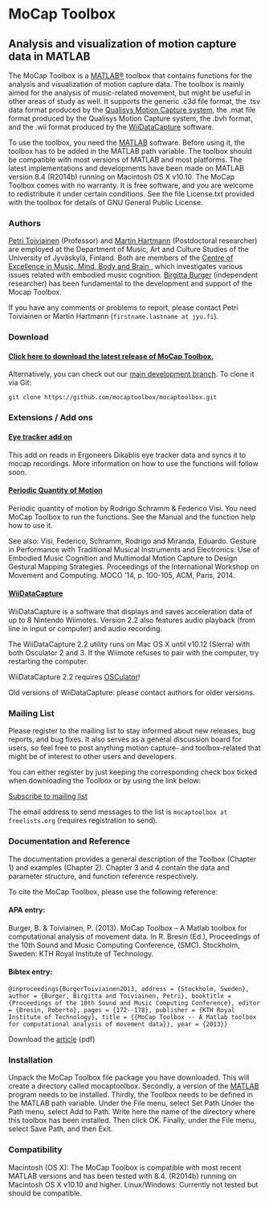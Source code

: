 # MoCap Toolbox

## Analysis and visualization of motion capture data in MATLAB

The MoCap Toolbox is a [MATLAB®](http://www.mathworks.com/) toolbox that contains functions for the analysis and visualization of motion capture data. The toolbox is mainly aimed for the analysis of music-related movement, but might be useful in other areas of study as well. It supports the generic .c3d file format, the .tsv data format produced by the [Qualisys Motion Capture system](http://www.qualisys.com/), the .mat file format produced by the Qualisys Motion Capture system, the .bvh format, and the .wii format produced by the [WiiDataCapture](https://www.jyu.fi/hytk/fi/laitokset/mutku/en/research/materials/mocaptoolbox#wiidatacapture-2-1) software.

To use the toolbox, you need the [MATLAB]((http://www.mathworks.com/)) software. Before using it, the toolbox has to be added in the MATLAB path variable. The toolbox should be compatible with most versions of MATLAB and most platforms. The latest implementations and developments have been made on MATLAB version 8.4 (R2014b) running on Macintosh OS X v10.10. The MoCap Toolbox comes with no warranty. It is free software, and you are welcome to redistribute it under certain conditions. See the file License.txt provided with the toolbox for details of GNU General Public License.

 

### Authors
[Petri Toiviainen](http://users.jyu.fi/~ptoiviai/) (Professor) and [Martin Hartmann](http://users.jyu.fi/~maarhart/) (Postdoctoral researcher) are employed at the Department of Music, Art and Culture Studies of the University of Jyväskylä, Finland. Both are members of the [Centre of Excellence in Music, Mind, Body and Brain
](https://www.aka.fi/en/research-funding/programmes-and-other-funding-schemes/finnish-centres-of-excellence/new-centres-of-excellence/centre-of-excellence-in-music-mind-body-and-brain/), which investigates various issues related with embodied music cognition. [Birgitta Burger](https://www.linkedin.com/in/birgitta-burger/) (independent researcher) has been fundamental to the development and support of the Mocap Toolbox.

If you have any comments or problems to report, please contact Petri Toiviainen or Martin Hartmann (`firstname.lastname at jyu.fi`).
### Download

#### [Click here to download the latest release of MoCap Toolbox.](https://github.com/mocaptoolbox/mocaptoolbox/releases)

Alternatively, you can check out our [main development branch](https://github.com/mocaptoolbox/mocaptoolbox). To clone it via Git:

`git clone https://github.com/mocaptoolbox/mocaptoolbox.git`

### Extensions / Add ons

#### [Eye tracker add on](https://github.com/mocaptoolbox/EyetrackerAddOn)
This add on reads in Ergoneers Dikablis eye tracker data and syncs it to mocap recordings. More information on how to use the functions will follow soon.

#### [Periodic Quantity of Motion]()

Periodic quantity of motion by Rodrigo Schramm & Federico Visi. You need MoCap Toolbox to run the functions. See the Manual and the function help how to use it.

See also: Visi, Federico, Schramm, Rodrigo and Miranda, Eduardo. Gesture in Performance with Traditional Musical Instruments and Electronics: Use of Embodied Music Cognition and Multimodal Motion Capture to Design Gestural Mapping Strategies. Proceedings of the International Workshop on Movement and Computing. MOCO '14, p. 100-105, ACM, Paris, 2014.

#### [WiiDataCapture](https://www.jyu.fi/hytk/fi/laitokset/mutku/en/research/materials/mocaptoolbox/WiiDataCaptureDownload2.1)

WiiDataCapture is a software that displays and saves acceleration data of up to 8 Nintendo Wiimotes. Version 2.2 also features audio playback (from line in input or computer) and audio recording.

The WiiDataCapture 2.2 utility runs on Mac OS X until v10.12 (Sierra) with both Osculator 2 and 3. If the Wiimote refuses to pair with the computer, try restarting the computer.

WiiDataCapture 2.2 requires [OSCulator](http://www.osculator.net)!
 
Old versions of WiiDataCapture: please contact authors for older versions.

### Mailing List
Please register to the mailing list to stay informed about new releases, bug reports, and bug fixes. It also serves as a general discussion board for users, so feel free to post anything motion capture- and toolbox-related that might be of interest to other users and developers.

You can either register by just keeping the corresponding check box ticked when downloading the Toolbox or by using the link below:

[Subscribe to mailing list](https://www.jyu.fi/hytk/fi/laitokset/mutku/en/research/materials/mocaptoolbox/formtosubscribe)

The email address to send messages to the list is `mocaptoolbox at freelists.org` (requires registration to send).

 

### Documentation and Reference
The documentation provides a general description of the Toolbox (Chapter 1) and examples (Chapter 2). Chapter 3 and 4 contain the data and parameter structure, and function reference respectively.

 

To cite the MoCap Toolbox, please use the following reference:

#### APA entry:
Burger, B. & Toiviainen, P. (2013). MoCap Toolbox – A Matlab toolbox for computational analysis of movement data. In R. Bresin (Ed.), Proceedings of the 10th Sound and Music Computing Conference, (SMC). Stockholm, Sweden: KTH Royal Institute of Technology.
#### Bibtex entry:
`@inproceedings{BurgerToiviainen2013,
address = {Stockholm, Sweden},
author = {Burger, Birgitta and Toiviainen, Petri},
booktitle = {Proceedings of the 10th Sound and Music Computing Conference},
editor = {Bresin, Roberto},
pages = {172--178},
publisher = {KTH Royal Institute of Technology},
title = {{MoCap Toolbox -- A Matlab toolbox for computational analysis of movement data}},
year = {2013}}`

Download the [article](https://www.jyu.fi/hytk/fi/laitokset/mutku/en/research/materials/mocaptoolbox/MocapToolboxProceeding) (pdf)

 

### Installation
Unpack the MoCap Toolbox file package you have downloaded. This will create a directory called mocaptoolbox. Secondly, a version of the [MATLAB](www.mathworks.com) program needs to be installed. Thirdly, the Toolbox needs to be defined in the MATLAB path variable. Under the File menu, select Set Path Under the Path menu, select Add to Path. Write here the name of the directory where this toolbox has been installed. Then click OK. Finally, under the File menu, select Save Path, and then Exit.

 

### Compatibility
Macintosh (OS X): The MoCap Toolbox is compatible with most recent MATLAB versions and has been tested with 8.4. (R2014b) running on Macintosh OS X v10.10 and higher. 
Linux/Windows: Currently not tested but should be compatible.
